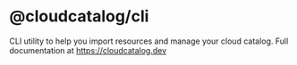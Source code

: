 # @cloudcatalog/cli

CLI utility to help you import resources and manage your cloud catalog. Full documentation at https://cloudcatalog.dev
